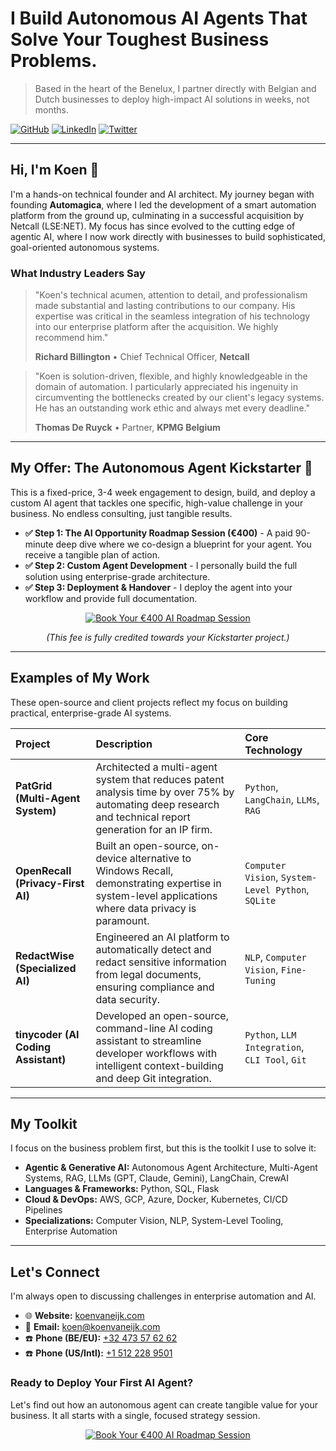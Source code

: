 # I Build Autonomous AI Agents That Solve Your Toughest Business Problems.

> Based in the heart of the Benelux, I partner directly with Belgian and Dutch businesses to deploy high-impact AI solutions in weeks, not months.

<p align="left">
  <a href="https://github.com/koenvaneijk" target="_blank"><img alt="GitHub" src="https://img.shields.io/badge/GitHub-koenvaneijk-181717?style=for-the-badge&logo=github"/></a>
  <a href="https://www.linkedin.com/in/koenvaneijk/" target="_blank"><img alt="LinkedIn" src="https://img.shields.io/badge/LinkedIn-koenvaneijk-0A66C2?style=for-the-badge&logo=linkedin"/></a>
  <a href="https://twitter.com/koenvaneijk" target="_blank"><img alt="Twitter" src="https://img.shields.io/badge/Twitter-@koenvaneijk-000000?style=for-the-badge&logo=x"/></a>
</p>

---

## Hi, I'm Koen 👋

I'm a hands-on technical founder and AI architect. My journey began with founding **Automagica**, where I led the development of a smart automation platform from the ground up, culminating in a successful acquisition by Netcall (LSE:NET). My focus has since evolved to the cutting edge of agentic AI, where I now work directly with businesses to build sophisticated, goal-oriented autonomous systems.

### What Industry Leaders Say

> "Koen's technical acumen, attention to detail, and professionalism made substantial and lasting contributions to our company. His expertise was critical in the seamless integration of his technology into our enterprise platform after the acquisition. We highly recommend him."
>
> **Richard Billington** • Chief Technical Officer, **Netcall**

> "Koen is solution-driven, flexible, and highly knowledgeable in the domain of automation. I particularly appreciated his ingenuity in circumventing the bottlenecks created by our client's legacy systems. He has an outstanding work ethic and always met every deadline."
>
> **Thomas De Ruyck** • Partner, **KPMG Belgium**

---

## My Offer: The Autonomous Agent Kickstarter 🚀

This is a fixed-price, 3-4 week engagement to design, build, and deploy a custom AI agent that tackles one specific, high-value challenge in your business. No endless consulting, just tangible results.

* **✅ Step 1: The AI Opportunity Roadmap Session (€400)** - A paid 90-minute deep dive where we co-design a blueprint for your agent. You receive a tangible plan of action.
* **✅ Step 2: Custom Agent Development** - I personally build the full solution using enterprise-grade architecture.
* **✅ Step 3: Deployment & Handover** - I deploy the agent into your workflow and provide full documentation.

<p align="center">
  <a href="https://calendar.app.google/TZw8x7xhz7ZdPn3U7" target="_blank">
    <img src="https://img.shields.io/badge/Book%20Your%20%E2%82%AC400-AI%20Roadmap%20Session-38b2ac?style=for-the-badge&logo=googlecalendar" alt="Book Your €400 AI Roadmap Session"/>
  </a>
</p>
<p align="center">
  <i>(This fee is fully credited towards your Kickstarter project.)</i>
</p>

---

## Examples of My Work

These open-source and client projects reflect my focus on building practical, enterprise-grade AI systems.

| Project | Description | Core Technology |
| :--- | :--- | :--- |
| **PatGrid (Multi-Agent System)** | Architected a multi-agent system that reduces patent analysis time by over 75% by automating deep research and technical report generation for an IP firm. | `Python`, `LangChain`, `LLMs`, `RAG` |
| **OpenRecall (Privacy-First AI)** | Built an open-source, on-device alternative to Windows Recall, demonstrating expertise in system-level applications where data privacy is paramount. | `Computer Vision`, `System-Level Python`, `SQLite` |
| **RedactWise (Specialized AI)** | Engineered an AI platform to automatically detect and redact sensitive information from legal documents, ensuring compliance and data security. | `NLP`, `Computer Vision`, `Fine-Tuning` |
| **tinycoder (AI Coding Assistant)** | Developed an open-source, command-line AI coding assistant to streamline developer workflows with intelligent context-building and deep Git integration. | `Python`, `LLM Integration`, `CLI Tool`, `Git` |

---

## My Toolkit

I focus on the business problem first, but this is the toolkit I use to solve it:

* **Agentic & Generative AI:** Autonomous Agent Architecture, Multi-Agent Systems, RAG, LLMs (GPT, Claude, Gemini), LangChain, CrewAI
* **Languages & Frameworks:** Python, SQL, Flask
* **Cloud & DevOps:** AWS, GCP, Azure, Docker, Kubernetes, CI/CD Pipelines
* **Specializations:** Computer Vision, NLP, System-Level Tooling, Enterprise Automation

---

## Let's Connect

I'm always open to discussing challenges in enterprise automation and AI.

* 🌐 **Website:** [koenvaneijk.com](https://www.koenvaneijk.com)
* 📧 **Email:** [koen@koenvaneijk.com](mailto:koen@koenvaneijk.com)
* ☎️ **Phone (BE/EU):** [+32 473 57 62 62](tel:+32473576262)
* ☎️ **Phone (US/Intl):** [+1 512 228 9501](tel:+15122289501)

### Ready to Deploy Your First AI Agent?

Let's find out how an autonomous agent can create tangible value for your business. It all starts with a single, focused strategy session.

<p align="center">
  <a href="https://calendar.app.google/TZw8x7xhz7ZdPn3U7" target="_blank">
    <img src="https://img.shields.io/badge/Book%20Your%20%E2%82%AC400-AI%20Roadmap%20Session-38b2ac?style=for-the-badge&logo=googlecalendar" alt="Book Your €400 AI Roadmap Session"/>
  </a>
</p>
